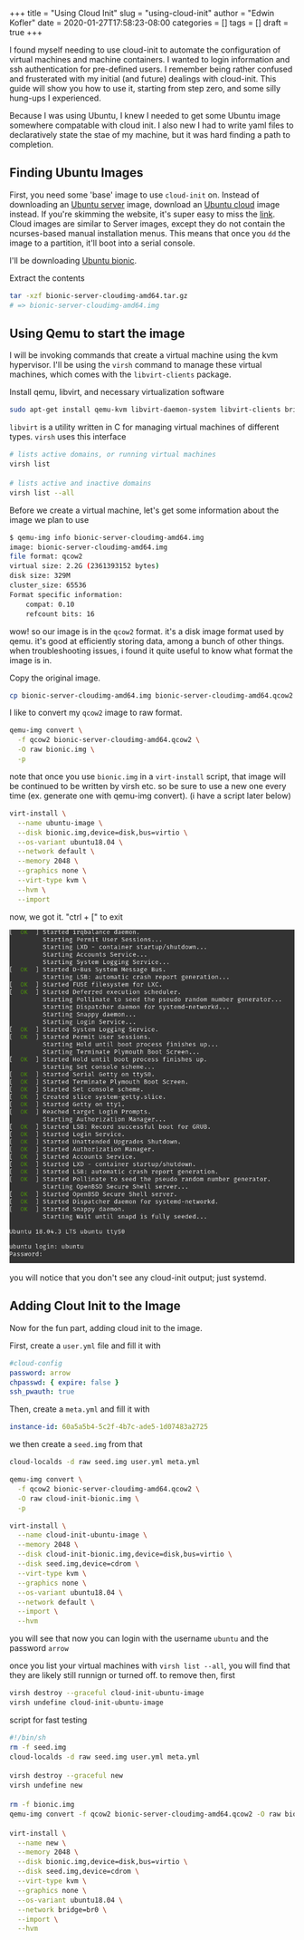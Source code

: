 +++
title = "Using Cloud Init"
slug = "using-cloud-init"
author = "Edwin Kofler"
date = 2020-01-27T17:58:23-08:00
categories = []
tags = []
draft = true
+++

I found myself needing to use cloud-init to automate the configuration of virtual machines and machine containers. I wanted to login information and ssh authentication for pre-defined users. I remember being rather confused and frusterated with my initial (and future) dealings with cloud-init. This guide will show you how to use it, starting from step zero, and some silly hung-ups I experienced.

Because I was using Ubuntu, I knew I needed to get some Ubuntu image somewhere compatable with cloud init. I also new I had to write yaml files to declaratively state the stae of my machine, but it was hard finding a path to completion.

## Finding Ubuntu Images

First, you need some 'base' image to use `cloud-init` on. Instead of downloading an [Ubuntu server](https://ubuntu.com/download/server) image, download an [Ubuntu cloud](https://ubuntu.com/download/cloud) image instead. If you're skimming the website, it's super easy to miss the [link](https://cloud-images.ubuntu.com). Cloud images are similar to Server images, except they do not contain the ncurses-based manual installation menus. This means that once you `dd` the image to a partition, it'll boot into a serial console.

I'll be downloading [Ubuntu bionic](https://cloud-images.ubuntu.com/bionic/current/bionic-server-cloudimg-amd64.tar.gz).

Extract the contents

```sh
tar -xzf bionic-server-cloudimg-amd64.tar.gz
# => bionic-server-cloudimg-amd64.img
```

## Using Qemu to start the image

I will be invoking commands that create a virtual machine using the kvm hypervisor. I'll be using the `virsh` command to manage these virtual machines, which comes with the `libvirt-clients` package.

Install qemu, libvirt, and necessary virtualization software

```sh
sudo apt-get install qemu-kvm libvirt-daemon-system libvirt-clients bridge-utils
```

`libvirt` is a utility written in C for managing virtual machines of different types. `virsh` uses this interface

```sh
# lists active domains, or running virtual machines
virsh list

# lists active and inactive domains
virsh list --all
```

Before we create a virtual machine, let's get some information about the image we plan to use

```sh
$ qemu-img info bionic-server-cloudimg-amd64.img
image: bionic-server-cloudimg-amd64.img
file format: qcow2
virtual size: 2.2G (2361393152 bytes)
disk size: 329M
cluster_size: 65536
Format specific information:
    compat: 0.10
    refcount bits: 16
```

wow! so our image is in the `qcow2` format. it's a disk image format used by qemu. it's good at efficiently storing data, among a bunch of other things. when troubleshooting issues, i found it quite useful to know what format the image is in.

Copy the original image.

```sh
cp bionic-server-cloudimg-amd64.img bionic-server-cloudimg-amd64.qcow2
```

I like to convert my `qcow2` image to raw format.

```sh
qemu-img convert \
  -f qcow2 bionic-server-cloudimg-amd64.qcow2 \
  -O raw bionic.img \
  -p
```

note that once you use `bionic.img` in a `virt-install` script, that image will be continued to be written by virsh etc. so be sure to use a new one every time (ex. generate one with qemu-img convert). (i have a script later below)

```sh
virt-install \
  --name ubuntu-image \
  --disk bionic.img,device=disk,bus=virtio \
  --os-variant ubuntu18.04 \
  --network default \
  --memory 2048 \
  --graphics none \
  --virt-type kvm \
  --hvm \
  --import
```

now, we got it. "ctrl + [" to exit

![ubuntu booting up without cloud init](./no-cloud-init.png)

you will notice that you don't see any cloud-init output; just systemd.

## Adding Clout Init to the Image

Now for the fun part, adding cloud init to the image.

First, create a `user.yml` file and fill it with

```yml
#cloud-config
password: arrow
chpasswd: { expire: false }
ssh_pwauth: true
```

Then, create a `meta.yml` and fill it with

```yml
instance-id: 60a5a5b4-5c2f-4b7c-ade5-1d07483a2725
```

we then create a `seed.img` from that

```sh
cloud-localds -d raw seed.img user.yml meta.yml
```

```sh
qemu-img convert \
  -f qcow2 bionic-server-cloudimg-amd64.qcow2 \
  -O raw cloud-init-bionic.img \
  -p
```

```sh
virt-install \
  --name cloud-init-ubuntu-image \
  --memory 2048 \
  --disk cloud-init-bionic.img,device=disk,bus=virtio \
  --disk seed.img,device=cdrom \
  --virt-type kvm \
  --graphics none \
  --os-variant ubuntu18.04 \
  --network default \
  --import \
  --hvm
```

you will see that now you can login with the username `ubuntu` and the password `arrow`

once you list your virtual machines with `virsh list --all`, you will find that they are likely still runnign or turned off. to remove then, first

```sh
virsh destroy --graceful cloud-init-ubuntu-image
virsh undefine cloud-init-ubuntu-image
```

script for fast testing

```sh
#!/bin/sh
rm -f seed.img
cloud-localds -d raw seed.img user.yml meta.yml

virsh destroy --graceful new
virsh undefine new

rm -f bionic.img
qemu-img convert -f qcow2 bionic-server-cloudimg-amd64.qcow2 -O raw bionic.img -p

virt-install \
  --name new \
  --memory 2048 \
  --disk bionic.img,device=disk,bus=virtio \
  --disk seed.img,device=cdrom \
  --virt-type kvm \
  --graphics none \
  --os-variant ubuntu18.04 \
  --network bridge=br0 \
  --import \
  --hvm
```
